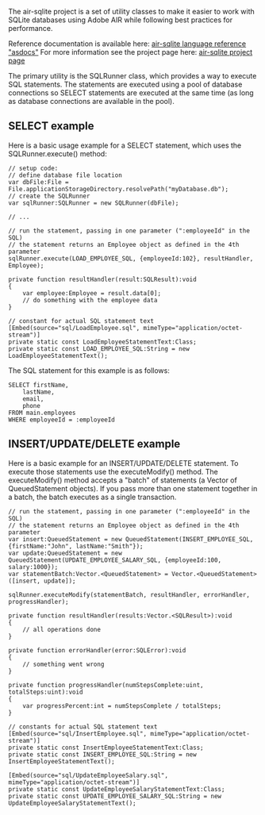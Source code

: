 The air-sqlite project is a set of utility classes to make it easier to work with
SQLite databases using Adobe AIR while following best practices for performance.

Reference documentation is available here: [air-sqlite language reference "asdocs"](http://probertson.com/resources/projects/air-sqlite/asdoc/)
For more information see the project page here: [air-sqlite project page](http://probertson.com/projects/air-sqlite/)

The primary utility is the SQLRunner class, which provides a way to execute SQL statements.
The statements are executed using a pool of database connections so SELECT statements
are executed at the same time (as long as database connections are available in the 
pool).

SELECT example
--------------

Here is a basic usage example for a SELECT statement, which uses the SQLRunner.execute()
method:

    // setup code:
    // define database file location
    var dbFile:File = File.applicationStorageDirectory.resolvePath("myDatabase.db");
    // create the SQLRunner
    var sqlRunner:SQLRunner = new SQLRunner(dbFile);
    
    // ...
    
    // run the statement, passing in one parameter (":employeeId" in the SQL)
    // the statement returns an Employee object as defined in the 4th parameter
    sqlRunner.execute(LOAD_EMPLOYEE_SQL, {employeeId:102}, resultHandler, Employee);
    
    private function resultHandler(result:SQLResult):void
    {
    	var employee:Employee = result.data[0];
    	// do something with the employee data
    }
    
    // constant for actual SQL statement text
    [Embed(source="sql/LoadEmployee.sql", mimeType="application/octet-stream")]
    private static const LoadEmployeeStatementText:Class;
    private static const LOAD_EMPLOYEE_SQL:String = new LoadEmployeeStatementText();

The SQL statement for this example is as follows:

    SELECT firstName,
        lastName,
        email,
        phone
    FROM main.employees
    WHERE employeeId = :employeeId

INSERT/UPDATE/DELETE example
----------------------------

Here is a basic example for an INSERT/UPDATE/DELETE statement. To execute those statements
use the executeModify() method. The executeModify() method accepts a "batch" of statements
(a Vector of QueuedStatement objects). If you pass more than one statement together in a batch,
the batch executes as a single transaction.

    // run the statement, passing in one parameter (":employeeId" in the SQL)
    // the statement returns an Employee object as defined in the 4th parameter
    var insert:QueuedStatement = new QueuedStatement(INSERT_EMPLOYEE_SQL, {firstName:"John", lastName:"Smith"});
    var update:QueuedStatement = new QueuedStatement(UPDATE_EMPLOYEE_SALARY_SQL, {employeeId:100, salary:1000});
    var statementBatch:Vector.<QueuedStatement> = Vector.<QueuedStatement>([insert, update]);
    
    sqlRunner.executeModify(statementBatch, resultHandler, errorHandler, progressHandler);
    
    private function resultHandler(results:Vector.<SQLResult>):void
    {
    	// all operations done
    }
    
    private function errorHandler(error:SQLError):void
    {
    	// something went wrong
    }
    
    private function progressHandler(numStepsComplete:uint, totalSteps:uint):void
    {
    	var progressPercent:int = numStepsComplete / totalSteps;
    }
    
    // constants for actual SQL statement text
    [Embed(source="sql/InsertEmployee.sql", mimeType="application/octet-stream")]
    private static const InsertEmployeeStatementText:Class;
    private static const INSERT_EMPLOYEE_SQL:String = new InsertEmployeeStatementText();
    
    [Embed(source="sql/UpdateEmployeeSalary.sql", mimeType="application/octet-stream")]
    private static const UpdateEmployeeSalaryStatementText:Class;
    private static const UPDATE_EMPLOYEE_SALARY_SQL:String = new UpdateEmployeeSalaryStatementText();